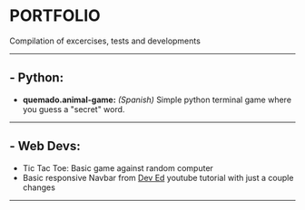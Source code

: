 # PORTFOLIO
Compilation of excercises, tests and developments

- - - - 

## - Python:
  - **quemado.animal-game:** *(Spanish)* Simple python terminal game where you guess a "secret" word.

- - - -

## - Web Devs:
  - Tic Tac Toe: Basic game against random computer
  - Basic responsive Navbar from [Dev Ed](https://www.youtube.com/channel/UClb90NQQcskPUGDIXsQEz5Q) youtube tutorial with just a couple changes
  
- - - - 
